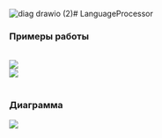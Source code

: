 ![diag drawio (2)](https://github.com/StudentNSTU/Language_compiler/assets/160150922/c0d356f9-ede7-4103-80df-7a8694759ed9)﻿# LanguageProcessor

### Примеры работы
<br>
<img src="https://github.com/StudentNSTU/Language_compiler/assets/160150922/09ef18b4-82b8-4cd0-a1db-da3318b51390"/>
<br/>
<img src="https://github.com/StudentNSTU/Language_compiler/assets/160150922/8394a94a-44fc-4aa6-829a-84781aa6dd2f"/>
<br/><br/>

### Диаграмма
<img src="https://github.com/StudentNSTU/Language_compiler/assets/160150922/2edf5d96-9141-4a0a-8689-19114912f673"/>
